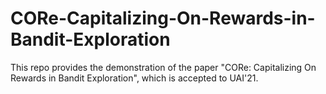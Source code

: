 # CORe-Capitalizing-On-Rewards-in-Bandit-Exploration

This repo provides the demonstration of the paper "CORe: Capitalizing On Rewards in Bandit Exploration", which is accepted to UAI'21.

